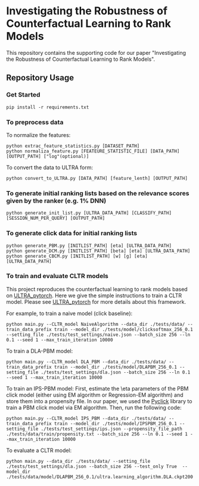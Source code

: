 # Investigating the Robustness of Counterfactual Learning to Rank Models

This repository contains the supporting code for our paper "Investigating the Robustness of Counterfactual Learning to Rank Models".

[comment]: <> (## Online Appendix)

[comment]: <> (### Figure_1 The spider chart on MSLR)

[comment]: <> (![image]&#40;Figure_1.png&#41;)

[comment]: <> (### Table_1 The ANOVA results on MSLR)

[comment]: <> (![image]&#40;Table_1.png&#41;)

[comment]: <> (### Figure_2 The effect of production ranker on CLTR models on MSLR)

[comment]: <> (![image]&#40;Figure_2.png&#41;)

[comment]: <> (### Table_2 The effect of user simulation model on CLTR models on MSLR)

[comment]: <> (![image]&#40;Table_2.png&#41;)

## Repository Usage
### Get Started
```
pip install -r requirements.txt
```

### To preprocess data
To normalize the features:
```
python extrac_feature_statistics.py [DATASET_PATH]
python normaliza_feature.py [FEATEURE_STATISTIC_FILE] [DATA_PATH] [OUTPUT_PATH] ["log"(optional)]
```

To convert the data to ULTRA form:
```
python convert_to_ULTRA.py [DATA_PATH] [feature_lenth] [OUTPUT_PATH]
```

### To generate initial ranking lists based on the relevance scores given by the ranker (e.g. 1% DNN)
```
python generate_init_list.py [ULTRA_DATA_PATH] [CLASSIFY_PATH] [SESSION_NUM_PER_QUERY] [OUTPUT_PATH]
```

### To generate click data for initial ranking lists
```
python generate_PBM.py [INITLIST_PATH] [eta] [ULTRA_DATA_PATH]
python generate_DCM.py [INITLIST_PATH] [beta] [eta] [ULTRA_DATA_PATH]
python generate_CBCM.py [INITLIST_PATH] [w] [g] [eta] [ULTRA_DATA_PATH]
```

### To train and evaluate CLTR models
This project reproduces the counterfactual learning to rank models based on [ULTRA_pytorch](https://github.com/ULTR-Community/ULTRA_pytorch). Here we give the simple instructions to train a CLTR model. Please see [ULTRA_pytorch](https://github.com/ULTR-Community/ULTRA_pytorch) for more details about this framework.

For example, to train a naive model (click baseline):
```
python main.py --CLTR_model NaiveAlgorithm --data_dir ./tests/data/ --train_data_prefix train --model_dir ./tests/model/clicksoftmax_256_0.1 --setting_file ./tests/test_settings/naive.json --batch_size 256 --ln 0.1 --seed 1 --max_train_iteration 10000
```
To train a DLA-PBM model:
```
python main.py --CLTR_model DLA_PBM --data_dir ./tests/data/ --train_data_prefix train --model_dir ./tests/model/DLAPBM_256_0.1 --setting_file ./tests/test_settings/dla.json --batch_size 256 --ln 0.1 --seed 1 --max_train_iteration 10000
```
To train an IPS-PBM model: First, estimate the \eta parameters of the PBM click model (either using EM algorithm or Regression-EM algorithm) and store them into a propensity file. In our paper, we used the [Pyclick](https://github.com/markovi/PyClick) library to train a PBM click model via EM algorithm. Then, run the following code:
```
python main.py --CLTR_model IPS_PBM --data_dir ./tests/data/ --train_data_prefix train --model_dir ./tests/model/IPSPBM_256_0.1 --setting_file ./tests/test_settings/ips.json --propensity_file_path ./tests/data/train/propensity.txt --batch_size 256 --ln 0.1 --seed 1 --max_train_iteration 10000
```
To evaluate a CLTR model:
```
python main.py --data_dir ./tests/data/ --setting_file ./tests/test_settings/dla.json --batch_size 256 --test_only True  --model_dir ./tests/data/model/DLAPBM_256_0.1/ultra.learning_algorithm.DLA.ckpt200
```